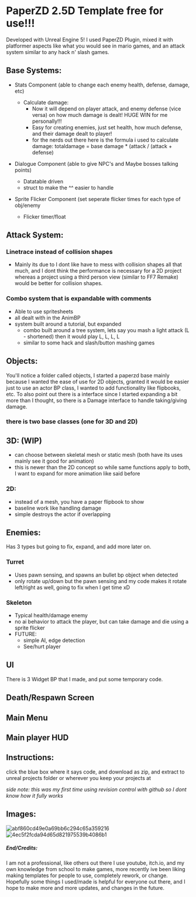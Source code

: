 # PaperZD 2.5D Template free for use!!!

Developed with Unreal Engine 5! I used PaperZD Plugin, mixed it with platformer aspects like what you would see in mario games, and an attack system similar to any hack n' slash games.

## Base Systems:
- Stats Component (able to change each enemy health, defense, damage, etc)
   - Calculate damage:
      - Now it will depend on player attack, and enemy defense (vice versa) on how much damage is dealt! HUGE WIN for me personally!!!
      - Easy for creating enemies, just set health, how much defense, and their damage dealt to player!
      - for the nerds out there here is the formula i used to calculate damage: totaldamage = base damage * (attack / (attack + defense) 
    
- Dialogue Component (able to give NPC's and Maybe bosses talking points)
   - Datatable driven
   - struct to make the ^^ easier to handle
 
- Sprite Flicker Component (set seperate flicker times for each type of obj/enemy
   - Flicker timer/float        

## Attack System:
### Linetrace instead of collision shapes
   - Mainly its due to I dont like have to mess with collision shapes all that much, and I dont think the performance is necessary for a 2D project whereas a project using a third person view (similar to FF7 Remake) would be better for collision shapes.
### Combo system that is expandable with comments
   - Able to use spritesheets
   - all dealt with in the AnimBP
   - system built around a tutorial, but expanded 
       - combo built around a tree system, lets say you mash a light attack (L - shortened) then it would play L, L, L, L
       - similar to some hack and slash/button mashing games

## Objects:

You'll notice a folder called objects, I started a paperzd base mainly because I wanted the ease of use for 2D objects, granted it would be easier just to use an actor BP class, I wanted to add functionality like flipbooks, etc. To also point out there is a interface since I started expanding a bit more than I thought, so there is a Damage interface to handle taking/giving damage.

### there is two base classes (one for 3D and 2D)

## 3D: (WIP)
  - can choose between skeletal mesh or static mesh (both have its uses mainly see it good for animation)
  - this is newer than the 2D concept so while same functions apply to both, I want to expand for more animation like said before
 
### 2D:
   - instead of a mesh, you have a paper flipbook to show
   - baseline work like handling damage
   - simple destroys the actor if overlapping

## Enemies:

Has 3 types but going to fix, expand, and add more later on. 
 
### Turret
   - Uses pawn sensing, and spawns an bullet bp object when detected
   - only rotate up/down but the pawn sensing and my code makes it rotate left/right as well, going to fix when I get time xD
 
### Skeleton
   - Typical health/damage enemy
   - no ai behavior to attack the player, but can take damage and die using a sprite flicker
   - FUTURE:
        - simple AI, edge detection
        - See/hurt player

## UI

There is 3 Widget BP that I made, and put some temporary code. 

## Death/Respawn Screen
## Main Menu
## Main player HUD 

## Instructions:

click the blue box where it says code, and download as zip, and extract to unreal projects folder or wherever you keep your projects at

*side note: this was my first time using revision control with github so I dont know how it fully works*

## Images:

![abf860cd49e0a69bb6c294c65a359216](https://github.com/user-attachments/assets/4aee32ab-6400-403e-b8c7-ea4c424974fe)
![4ec5f2fcda94d65d821975539b4086b1](https://github.com/user-attachments/assets/a0eed4ed-6e23-41cb-9a3d-9870bef12766)


##### End/Credits:

I am not a professional, like others out there I use youtube, itch.io, and my own knowledge from school to make games, more recently ive been liking making templates for people to use, completely rework, or change. Hopefully some things I used/made is helpful for everyone out there, and I hope to make more and more updates, and changes in the future.
